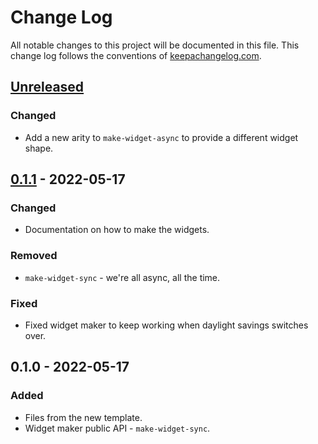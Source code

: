 # Change Log
All notable changes to this project will be documented in this file. This change log follows the conventions of [keepachangelog.com](http://keepachangelog.com/).

## [Unreleased]
### Changed
- Add a new arity to `make-widget-async` to provide a different widget shape.

## [0.1.1] - 2022-05-17
### Changed
- Documentation on how to make the widgets.

### Removed
- `make-widget-sync` - we're all async, all the time.

### Fixed
- Fixed widget maker to keep working when daylight savings switches over.

## 0.1.0 - 2022-05-17
### Added
- Files from the new template.
- Widget maker public API - `make-widget-sync`.

[Unreleased]: https://github.com/your-name/mais-sobre-vetores/compare/0.1.1...HEAD
[0.1.1]: https://github.com/your-name/mais-sobre-vetores/compare/0.1.0...0.1.1

